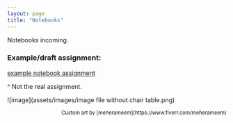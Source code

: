 ```yaml
---
layout: page
title: "Notebooks"
---
```


Notebooks incoming.

### Example/draft assignment:
[example notebook assignment](notebooks/soc128d_example_notebook_6_21.pdf)

^ Not the real assignment.

![image](assets/images/image file without chair table.png)

<p align="right"><sub>Custom art by [meherameem](https://www.fiverr.com/meherameem)</sub></p>
